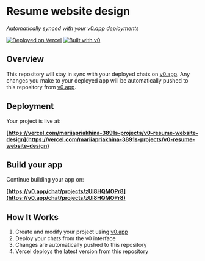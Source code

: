 # Resume website design

*Automatically synced with your [v0.app](https://v0.app) deployments*

[![Deployed on Vercel](https://img.shields.io/badge/Deployed%20on-Vercel-black?style=for-the-badge&logo=vercel)](https://vercel.com/mariiapriakhina-3891s-projects/v0-resume-website-design)
[![Built with v0](https://img.shields.io/badge/Built%20with-v0.app-black?style=for-the-badge)](https://v0.app/chat/projects/zUl8HQMOPr8)

## Overview

This repository will stay in sync with your deployed chats on [v0.app](https://v0.app).
Any changes you make to your deployed app will be automatically pushed to this repository from [v0.app](https://v0.app).

## Deployment

Your project is live at:

**[https://vercel.com/mariiapriakhina-3891s-projects/v0-resume-website-design](https://vercel.com/mariiapriakhina-3891s-projects/v0-resume-website-design)**

## Build your app

Continue building your app on:

**[https://v0.app/chat/projects/zUl8HQMOPr8](https://v0.app/chat/projects/zUl8HQMOPr8)**

## How It Works

1. Create and modify your project using [v0.app](https://v0.app)
2. Deploy your chats from the v0 interface
3. Changes are automatically pushed to this repository
4. Vercel deploys the latest version from this repository